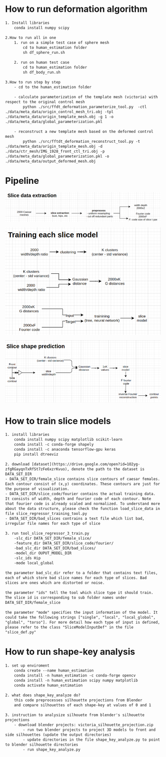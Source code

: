 #  How to run deformation algorithm
    1. Install libraries
        conda install numpy scipy

    2.How to run all in one
        1. run on a simple test case of sphere mesh
            cd to human_estimation folder
            sh df_sphere_run.sh

        2. run on human test case
            cd to human_estimation folder
            sh df_body_run.sh

    3.How to run step by step
        - cd to the human_estimation folder

        - calculate parameterization of the template mesh (victoria) with respect to the original control mesh
            python ./src/ffdt_deformation_parameterize_tool.py  -ctl ./data/meta_data/origin_control_mesh_tri.obj -tpl ./data/meta_data/origin_template_mesh.obj -g 1 -o ./data/meta_data/global_parameterization.pkl

        - reconstruct a new template mesh based on the deformed control mesh
            python ./src/fftdt_deformation_reconstruct_tool.py -t ./data/meta_data/origin_template_mesh.obj -d ./data/ctr_mesh/IMG_1928_front_ctl_tri.obj -p ./data/meta_data/global_parameterization.pkl -o ./data/meta_data/output_deformed_mesh.obj

# Pipeline
  ![Alt text](./data/diagrams/slice_extraction.png)
  
  ![Alt text](./data/diagrams/slice_training_model.png)
  
  ![Alt text](./data/diagrams/slice_prediction.png)
  
# How to train slice models
    1. install libraries
        conda install numpy scipy matplotlib scikit-learn
        conda install -c conda-forge shapely 
        conda install -c anaconda tensorflow-gpu keras
        pip install dtreeviz
        
    2. download [dataset](https://drive.google.com/open?id=1O2yg-zfgRGayqnTxRfSt7zFe6xzrKvuo), denote the path to the dataset is DATA_SET_DIR
	- DATA_SET_DIR/female_slice contains slice contours of caesar females. Each contour consist of (x,y) coordinates. These contours are just for the purpose of visualization. 
	- DATA_SET_DIR/slice_code/fourier contains the actual training data. It consists of width, depth and fourier code of each contour. Note that fourier code is already scaled and normalized. To understand more about the data structure, please check the function load_slice_data in file slice_regressor_training_tool.py
	- DATA_SET_DIR/bad_slices contrains a text file which list bad, irregular file names for each type of slice
	
    3. run tool_slice_regressor_3_train.py 
        -slc_dir DATA_SET_DIR/female_slice/ 
        -feature_dir DATA_SET_DIR/slice_code/fourier/ 
        -bad_slc_dir DATA_SET_DIR/bad_slices/ 
        -model_dir OUPUT_MODEL_DIR
        -slc_ids Hip
        -mode local_global
	
	the parameter bad_slc_dir refer to a folder that contains text files, each of which store bad slice names for each type of slices. Bad slices are ones which are distorted or noise.
	
	the parameter "ids" tell the tool which slice type it should train. The slice id is corresponding to sub folder names under DATA_SET_DIR/female_slice
	
	the parameter "mode" specifies the input information of the model. It  could take the following strings ["single", "local", "local_global", "global", "torso"]. For more detail how each type of input is defined, please refer to the class "SliceModelInputDef" in the file "slice_def.py"
    
# How to run shape-key analysis
    1. set up enviroment 
        conda create --name human_estimation
        conda install -n human_estimation -c conda-forge opencv 
        conda install -n human_estimation scipy numpy matplotlib
	    conda activate human_estimation

    2. what does shape_key_analyze do?
        this code preprocesses silhouette projections from Blender
        and compare silhouettes of each shape-key at values of 0 and 1
    
    3. instruction to analysize silhouete from blender's silhouette projections	
        - download blender projects: victoria_silhouette_projection.zip
            - run two blender projects to project 3D models to front and side silhouettes (update the output directories)
            - update directories in the file shape_key_analyze.py to point to blender silhouette directories
            - run shape_key_analyze.py

